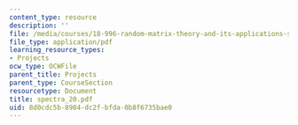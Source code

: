 ```yaml
---
content_type: resource
description: ''
file: /media/courses/18-996-random-matrix-theory-and-its-applications-spring-2004/8d0cdc5b8984dc2fbfda0b8f6735bae0_spectra_20.pdf
file_type: application/pdf
learning_resource_types:
- Projects
ocw_type: OCWFile
parent_title: Projects
parent_type: CourseSection
resourcetype: Document
title: spectra_20.pdf
uid: 8d0cdc5b-8984-dc2f-bfda-0b8f6735bae0
---
```

